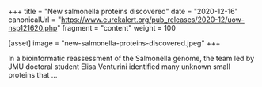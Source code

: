 +++
title = "New salmonella proteins discovered"
date = "2020-12-16"
canonicalUrl = "https://www.eurekalert.org/pub_releases/2020-12/uow-nsp121620.php"
fragment = "content"
weight = 100

[asset]
    image = "new-salmonella-proteins-discovered.jpeg"
+++

In a bioinformatic reassessment of the Salmonella genome, the team led by 
JMU doctoral student Elisa Venturini identified many unknown small proteins 
that ...
